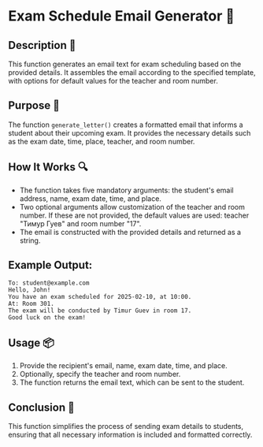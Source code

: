 # Exam Schedule Email Generator 📧

## Description 📝

This function generates an email text for exam scheduling based on the provided details.
It assembles the email according to the specified template, with options for default values for the teacher and room number.

## Purpose 🎯

The function `generate_letter()` creates a formatted email that informs a student about their upcoming exam.
It provides the necessary details such as the exam date, time, place, teacher, and room number.

## How It Works 🔍

-   The function takes five mandatory arguments: the student's email address, name, exam date, time, and place.
-   Two optional arguments allow customization of the teacher and room number.
    If these are not provided, the default values are used: teacher "Тимур Гуев" and room number "17".
-   The email is constructed with the provided details and returned as a string.

## Example Output:

```text
To: student@example.com
Hello, John!
You have an exam scheduled for 2025-02-10, at 10:00.
At: Room 301.
The exam will be conducted by Timur Guev in room 17.
Good luck on the exam!
```

## Usage 📦

1. Provide the recipient's email, name, exam date, time, and place.
2. Optionally, specify the teacher and room number.
3. The function returns the email text, which can be sent to the student.

## Conclusion 🚀

This function simplifies the process of sending exam details to students, ensuring that all necessary information is included and formatted correctly.
